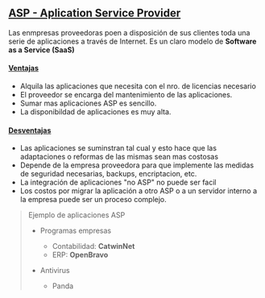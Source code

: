 ## [ASP - Aplication Service Provider]()

Las enmpresas proveedoras poen a disposición de sus clientes toda una serie
de aplicaciones a través de Internet. Es un claro modelo de 
**Software as a Service (SaaS)** 

#### [Ventajas]()
- Alquila las aplicaciones que necesita con el nro. de licencias necesario
- El proveedor se encarga del mantenimiento de las aplicaciones. 
- Sumar mas aplicaciones ASP es sencillo.
- La disponibildad de aplicaciones es muy alta.

#### [Desventajas]()
- Las aplicaciones se suminstran tal cual y esto hace que las adaptaciones o
reformas de las mismas sean mas costosas
- Depende de la empresa proveedora para que implemente las medidas de 
seguridad necesarias, backups, encriptacion, etc.
- La integración de aplicaciones "no ASP" no puede ser facil
- Los costos por migrar la aplicación a otro ASP o a un servidor interno a la 
empresa puede ser un proceso complejo. 

> Ejemplo de aplicaciones ASP
> - Programas empresas
>   * Contabilidad: **CatwinNet**
>   * ERP: **OpenBravo**
>
> - Antivirus
>   * Panda
